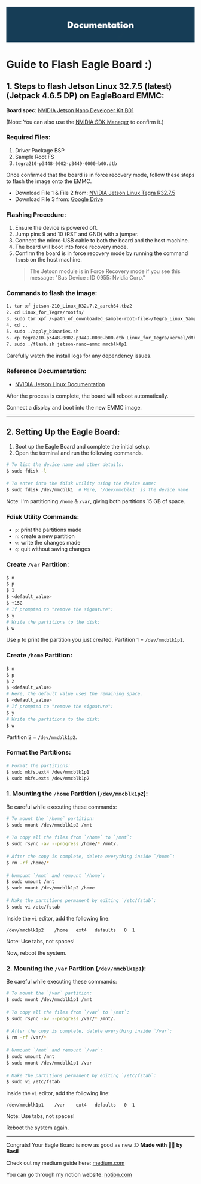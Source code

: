 <div align="center">
  <p>
    <a align="center" href="" target="_blank">
      <img
        width="850"
        src="https://github.com/myselfbasil/Guide-to-Flash-Eagle-Board/blob/939d86dd2da75769673155760a6ca23911a78f7a/assets/header_img.png"
      >
    </a>
  </p>
</div>

# Guide to Flash Eagle Board :)

## 1. Steps to flash Jetson Linux 32.7.5 (latest) (Jetpack 4.6.5 DP) on EagleBoard EMMC:

**Board spec**: [NVIDIA Jetson Nano Developer Kit B01](https://tannatechbiz.com/nvidia-jetson-nano-developer-kit-b01.html)

(Note: You can also use the [NVIDIA SDK Manager](https://developer.nvidia.com/sdk-manager) to confirm it.)

### Required Files:
1. Driver Package BSP
2. Sample Root FS
3. `tegra210-p3448-0002-p3449-0000-b00.dtb`

Once confirmed that the board is in force recovery mode, follow these steps to flash the image onto the EMMC.

- Download File 1 & File 2 from: [NVIDIA Jetson Linux Tegra R32.7.5](https://developer.nvidia.com/embedded/linux-tegra-r3275)
- Download File 3 from: [Google Drive](https://drive.google.com/file/d/1vd2TleSPh8SxgAKAZABFSNPYdEnsSxhO/view?usp=sharing)

### Flashing Procedure:

1. Ensure the device is powered off.
2. Jump pins 9 and 10 (RST and GND) with a jumper.
3. Connect the micro-USB cable to both the board and the host machine.
4. The board will boot into force recovery mode.
5. Confirm the board is in force recovery mode by running the command `lsusb` on the host machine.
    > The Jetson module is in Force Recovery mode if you see this message:
    > "Bus <bbb> Device <ddd>: ID 0955: <nnnn> Nvidia Corp."

### Commands to flash the image:

```bash
1. tar xf jetson-210_Linux_R32.7.2_aarch64.tbz2
2. cd Linux_for_Tegra/rootfs/
3. sudo tar xpf /<path_of_downloaded_sample-root-file>/Tegra_Linux_Sample-Root-Filesystem_R32.7.2_aarch64.tbz2
4. cd ..
5. sudo ./apply_binaries.sh
6. cp tegra210-p3448-0002-p3449-0000-b00.dtb Linux_for_Tegra/kernel/dtb/
7. sudo ./flash.sh jetson-nano-emmc mmcblk0p1
```

Carefully watch the install logs for any dependency issues.

### Reference Documentation:

- [NVIDIA Jetson Linux Documentation](https://docs.nvidia.com/jetson/archives/l4t-archived/l4t-3275/index.html#page/Tegra%20Linux%20Driver%20Package%20Development%20Guide/quick_start.html)

After the process is complete, the board will reboot automatically.

Connect a display and boot into the new EMMC image.

---

## 2. Setting Up the Eagle Board:

1. Boot up the Eagle Board and complete the initial setup.
2. Open the terminal and run the following commands.

```bash
# To list the device name and other details:
$ sudo fdisk -l

# To enter into the fdisk utility using the device name:
$ sudo fdisk /dev/mmcblk1  # Here, '/dev/mmcblk1' is the device name
```

Note: I'm partitioning `/home` & `/var`, giving both partitions 15 GB of space.

### Fdisk Utility Commands:
- `p`: print the partitions made
- `n`: create a new partition
- `w`: write the changes made
- `q`: quit without saving changes

### Create `/var` Partition:

```bash
$ n
$ p
$ 1
$ <default_value>
$ +15G
# If prompted to "remove the signature":
$ y
# Write the partitions to the disk:
$ w
```

Use `p` to print the partition you just created. Partition 1 = `/dev/mmcblk1p1`.

### Create `/home` Partition:

```bash
$ n
$ p
$ 2
$ <default_value>
# Here, the default value uses the remaining space.
$ <default_value>
# If prompted to "remove the signature":
$ y
# Write the partitions to the disk:
$ w
```

Partition 2 = `/dev/mmcblk1p2`.

### Format the Partitions:

```bash
# Format the partitions:
$ sudo mkfs.ext4 /dev/mmcblk1p1
$ sudo mkfs.ext4 /dev/mmcblk1p2
```

### 1. Mounting the `/home` Partition (`/dev/mmcblk1p2`):

Be careful while executing these commands:

```bash
# To mount the `/home` partition:
$ sudo mount /dev/mmcblk1p2 /mnt

# To copy all the files from `/home` to `/mnt`:
$ sudo rsync -av --progress /home/* /mnt/.

# After the copy is complete, delete everything inside `/home`:
$ rm -rf /home/*

# Unmount `/mnt` and remount `/home`:
$ sudo umount /mnt
$ sudo mount /dev/mmcblk1p2 /home

# Make the partitions permanent by editing `/etc/fstab`:
$ sudo vi /etc/fstab
```

Inside the `vi` editor, add the following line:

```
/dev/mmcblk1p2    /home   ext4   defaults   0  1
```

Note: Use tabs, not spaces!

Now, reboot the system.

### 2. Mounting the `/var` Partition (`/dev/mmcblk1p1`):

Be careful while executing these commands:

```bash
# To mount the `/var` partition:
$ sudo mount /dev/mmcblk1p1 /mnt

# To copy all the files from `/var` to `/mnt`:
$ sudo rsync -av --progress /var/* /mnt/.

# After the copy is complete, delete everything inside `/var`:
$ rm -rf /var/*

# Unmount `/mnt` and remount `/var`:
$ sudo umount /mnt
$ sudo mount /dev/mmcblk1p1 /var

# Make the partitions permanent by editing `/etc/fstab`:
$ sudo vi /etc/fstab
```

Inside the `vi` editor, add the following line:

```
/dev/mmcblk1p1    /var    ext4   defaults   0  1
```

Note: Use tabs, not spaces!

Reboot the system again.

---

Congrats! Your Eagle Board is now as good as new :D
**Made with 🫶🏻 by Basil**

Check out my medium guide here: [medium.com](https://medium.com/@basilshaji32/how-to-flash-nvidia-eagle-board-4e2e0bf98015)

You can go through my notion website: [notion.com](https://basilshaji.notion.site/Guide-to-Flash-Eagle-Board-b7b58ca96d084ac7844249d3d7fbaa15?pvs=4)
